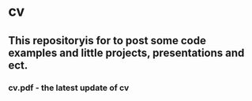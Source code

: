 # cv
## This repositoryis for to post some code examples and little projects, presentations and ect.
### cv.pdf - the latest update of cv
